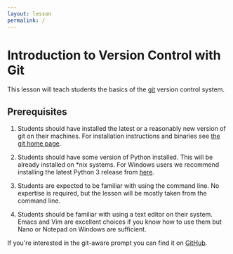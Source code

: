 ```yaml
---
layout: lesson
permalink: /
---
```


# Introduction to Version Control with Git

This lesson will teach students the basics of the [git](https://git-scm.com/)
version control system.

## Prerequisites

1. Students should have installed the latest or a reasonably new version of
   git on their machines. For installation instructions and binaries see 
   [the git home page](https://git-scm.com/).

2. Students should have some version of Python installed. This will be already
   installed on \*nix systems. For Windows users we recommend installing the
   latest Python 3 release from
   [here](https://www.python.org/downloads/windows/).

3. Students are expected to be familiar with using the command line. No
   expertise is required, but the lesson will be mostly taken from the command
   line.

4. Students should be familiar with using a text editor on their system. Emacs
   and Vim are excellent choices if you know how to use them but Nano or
   Notepad on Windows are sufficient.

If you're interested in the git-aware prompt you can find it on
[GitHub](https://github.com/jimeh/git-aware-prompt).

